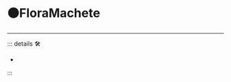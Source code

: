 # 🟠<motor>FloraMachete</motor>

---

<!-- =================================================== -->
<!-- =================================================== -->
<!-- =================================================== -->
<!-- =================================================== -->
<!-- =================================================== -->
::: details 🛠

-

:::
